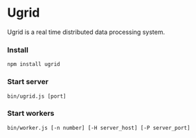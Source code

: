 # Ugrid

Ugrid is a real time distributed data processing system.

### Install
    npm install ugrid

### Start server
    bin/ugrid.js [port]

### Start workers
    bin/worker.js [-n number] [-H server_host] [-P server_port]
